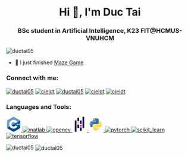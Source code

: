 <h1 align="center">Hi 👋, I'm Duc Tai</h1>
<h3 align="center">BSc student in Artificial Intelligence, K23 FIT@HCMUS-VNUHCM</h3>

<p align="left"> <img src="https://komarev.com/ghpvc/?username=ductai05&label=Profile%20views&color=0e75b6&style=flat" alt="ductai05" /> </p>

- 🔭 I just finished [Maze Game](https://github.com/ductai05/S2Y1_MazeGame)

<h3 align="left">Connect with me:</h3>
<p align="left">
<a href="https://linkedin.com/in/ductai05" target="blank"><img align="center" src="https://raw.githubusercontent.com/rahuldkjain/github-profile-readme-generator/master/src/images/icons/Social/linked-in-alt.svg" alt="ductai05" height="30" width="40" /></a>
<a href="https://kaggle.com/cieldt" target="blank"><img align="center" src="https://raw.githubusercontent.com/rahuldkjain/github-profile-readme-generator/master/src/images/icons/Social/kaggle.svg" alt="cieldt" height="30" width="40" /></a>
<a href="https://fb.com/ductai05" target="blank"><img align="center" src="https://raw.githubusercontent.com/rahuldkjain/github-profile-readme-generator/master/src/images/icons/Social/facebook.svg" alt="ductai05" height="30" width="40" /></a>
<a href="https://codeforces.com/profile/cieldt" target="blank"><img align="center" src="https://raw.githubusercontent.com/rahuldkjain/github-profile-readme-generator/master/src/images/icons/Social/codeforces.svg" alt="cieldt" height="30" width="40" /></a>
<a href="https://www.leetcode.com/cieldt" target="blank"><img align="center" src="https://raw.githubusercontent.com/rahuldkjain/github-profile-readme-generator/master/src/images/icons/Social/leet-code.svg" alt="cieldt" height="30" width="40" /></a>
</p>

<h3 align="left">Languages and Tools:</h3>
<p align="left"> <a href="https://www.w3schools.com/cpp/" target="_blank" rel="noreferrer"> <img src="https://raw.githubusercontent.com/devicons/devicon/master/icons/cplusplus/cplusplus-original.svg" alt="cplusplus" width="40" height="40"/> </a> <a href="https://www.mathworks.com/" target="_blank" rel="noreferrer"> <img src="https://upload.wikimedia.org/wikipedia/commons/2/21/Matlab_Logo.png" alt="matlab" width="40" height="40"/> </a> <a href="https://opencv.org/" target="_blank" rel="noreferrer"> <img src="https://www.vectorlogo.zone/logos/opencv/opencv-icon.svg" alt="opencv" width="40" height="40"/> </a> <a href="https://pandas.pydata.org/" target="_blank" rel="noreferrer"> <img src="https://raw.githubusercontent.com/devicons/devicon/2ae2a900d2f041da66e950e4d48052658d850630/icons/pandas/pandas-original.svg" alt="pandas" width="40" height="40"/> </a> <a href="https://www.python.org" target="_blank" rel="noreferrer"> <img src="https://raw.githubusercontent.com/devicons/devicon/master/icons/python/python-original.svg" alt="python" width="40" height="40"/> </a> <a href="https://pytorch.org/" target="_blank" rel="noreferrer"> <img src="https://www.vectorlogo.zone/logos/pytorch/pytorch-icon.svg" alt="pytorch" width="40" height="40"/> </a> <a href="https://scikit-learn.org/" target="_blank" rel="noreferrer"> <img src="https://upload.wikimedia.org/wikipedia/commons/0/05/Scikit_learn_logo_small.svg" alt="scikit_learn" width="40" height="40"/> </a> <a href="https://www.tensorflow.org" target="_blank" rel="noreferrer"> <img src="https://www.vectorlogo.zone/logos/tensorflow/tensorflow-icon.svg" alt="tensorflow" width="40" height="40"/> </a> </p>

<p><img align="left" src="https://github-readme-stats.vercel.app/api/top-langs?username=ductai05&show_icons=true&locale=en&layout=compact" alt="ductai05" /></p>

<p>&nbsp;<img align="center" src="https://github-readme-stats.vercel.app/api?username=ductai05&show_icons=true&locale=en" alt="ductai05" /></p>
